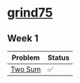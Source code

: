 # [grind75](https://www.techinterviewhandbook.org/grind75)

## Week 1

| Problem                     | Status | 
|-----------------------------|--------|
| [Two Sum](week1/two_sum.py) | ✅      |
